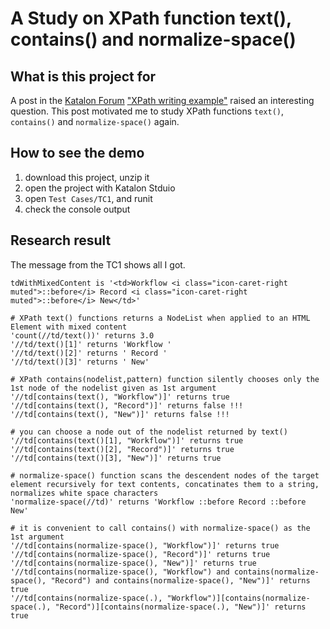 A Study on XPath function text(), contains() and normalize-space()
===============

## What is this project for


A post in the [Katalon Forum](https://forum.katalon.com/) ["XPath writing example"](https://forum.katalon.com/t/xpath-writing-example/25932/6) raised an interesting question. This post motivated me to study XPath functions `text()`, `contains()` and `normalize-space()` again.

## How to see the demo

1. download this project, unzip it
2. open the project with Katalon Stduio
3. open `Test Cases/TC1`, and runit
4. check the console output

## Research result

The message from the TC1 shows all I got.

```
tdWithMixedContent is '<td>Workflow <i class="icon-caret-right muted">::before</i> Record <i class="icon-caret-right muted">::before</i> New</td>'

# XPath text() functions returns a NodeList when applied to an HTML Element with mixed content
'count(//td/text())' returns 3.0
'//td/text()[1]' returns 'Workflow '
'//td/text()[2]' returns ' Record '
'//td/text()[3]' returns ' New'

# XPath contains(nodelist,pattern) function silently chooses only the 1st node of the nodelist given as 1st argument
'//td[contains(text(), "Workflow")]' returns true
'//td[contains(text(), "Record")]' returns false !!!
'//td[contains(text(), "New")]' returns false !!!

# you can choose a node out of the nodelist returned by text()
'//td[contains(text()[1], "Workflow")]' returns true
'//td[contains(text()[2], "Record")]' returns true
'//td[contains(text()[3], "New")]' returns true

# normalize-space() function scans the descendent nodes of the target element recursively for text contents, concatinates them to a string, normalizes white space characters
'normalize-space(//td)' returns 'Workflow ::before Record ::before New'

# it is convenient to call contains() with normalize-space() as the 1st argument
'//td[contains(normalize-space(), "Workflow")]' returns true
'//td[contains(normalize-space(), "Record")]' returns true
'//td[contains(normalize-space(), "New")]' returns true
'//td[contains(normalize-space(), "Workflow") and contains(normalize-space(), "Record") and contains(normalize-space(), "New")]' returns true
'//td[contains(normalize-space(.), "Workflow")][contains(normalize-space(.), "Record")][contains(normalize-space(.), "New")]' returns true


```
